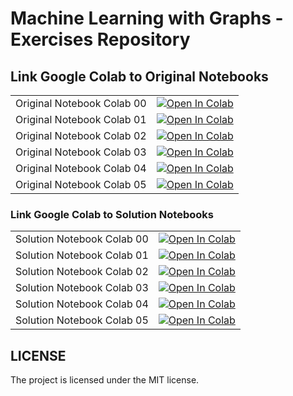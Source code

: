 # Machine Learning with Graphs - Exercises Repository

## Link Google Colab to Original Notebooks

|   |   |
|---|---|
| Original Notebook Colab 00  | [![Open In Colab](https://colab.research.google.com/assets/colab-badge.svg)](https://colab.research.google.com/github/nhutnamhcmus/ml-with-graphs/blob/main/CS224W_Colab_0.ipynb)|
| Original Notebook Colab 01  | [![Open In Colab](https://colab.research.google.com/assets/colab-badge.svg)](https://colab.research.google.com/github/nhutnamhcmus/ml-with-graphs/blob/main/CS224W_Colab_1.ipynb)  |
| Original Notebook Colab 02  | [![Open In Colab](https://colab.research.google.com/assets/colab-badge.svg)](https://colab.research.google.com/github/nhutnamhcmus/ml-with-graphs/blob/main/CS224W_Colab_2.ipynb)  |
| Original Notebook Colab 03  | [![Open In Colab](https://colab.research.google.com/assets/colab-badge.svg)](https://colab.research.google.com/github/nhutnamhcmus/ml-with-graphs/blob/main/CS224W_Colab_3.ipynb)  |
| Original Notebook Colab 04  | [![Open In Colab](https://colab.research.google.com/assets/colab-badge.svg)](https://colab.research.google.com/github/nhutnamhcmus/ml-with-graphs/blob/main/CS224W_Colab_4.ipynb)  |
| Original Notebook Colab 05  | [![Open In Colab](https://colab.research.google.com/assets/colab-badge.svg)](https://colab.research.google.com/github/nhutnamhcmus/ml-with-graphs/blob/main/CS224W_Colab_5.ipynb)  |


### Link Google Colab to Solution Notebooks

|   |   |
|---|---|
| Solution Notebook Colab 00 | [![Open In Colab](https://colab.research.google.com/assets/colab-badge.svg)](https://colab.research.google.com/github/nhutnamhcmus/ml-with-graphs/blob/main/CS224W_Colab_0_Solution.ipynb)|
| Solution Notebook Colab 01 | [![Open In Colab](https://colab.research.google.com/assets/colab-badge.svg)](https://colab.research.google.com/github/nhutnamhcmus/ml-with-graphs/blob/main/CS224W_Colab_1_Solution.ipynb)  |
| Solution Notebook Colab 02 | [![Open In Colab](https://colab.research.google.com/assets/colab-badge.svg)](https://colab.research.google.com/github/nhutnamhcmus/ml-with-graphs/blob/main/CS224W_Colab_2_Solution.ipynb)  |
| Solution Notebook Colab 03 | [![Open In Colab](https://colab.research.google.com/assets/colab-badge.svg)](https://colab.research.google.com/github/nhutnamhcmus/ml-with-graphs/blob/main/CS224W_Colab_3_Solution.ipynb)  |
| Solution Notebook Colab 04 | [![Open In Colab](https://colab.research.google.com/assets/colab-badge.svg)](https://colab.research.google.com/github/nhutnamhcmus/ml-with-graphs/blob/main/CS224W_Colab_4_Solution.ipynb)  |
| Solution Notebook Colab 05 | [![Open In Colab](https://colab.research.google.com/assets/colab-badge.svg)](https://colab.research.google.com/github/nhutnamhcmus/ml-with-graphs/blob/main/CS224W_Colab_5_Solution.ipynb)  |

## LICENSE

The project is licensed under the MIT license.
